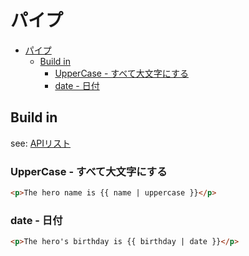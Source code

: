 # パイプ

- [パイプ](#)
    - [Build in](#build-in)
        - [UpperCase - すべて大文字にする](#uppercase)
        - [date - 日付](#date)


## Build in

see: [APIリスト](https://angular.jp/api?type=pipe)


### UpperCase - すべて大文字にする
```html
<p>The hero name is {{ name | uppercase }}</p>
```

### date - 日付
```html
<p>The hero's birthday is {{ birthday | date }}</p>
```
